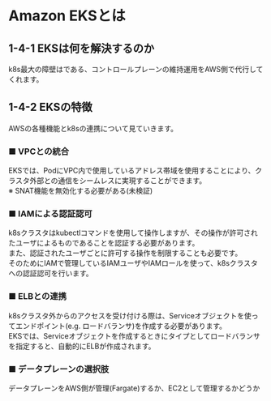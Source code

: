 # Amazon EKSとは
## 1-4-1 EKSは何を解決するのか
k8s最大の障壁はである、コントロールプレーンの維持運用をAWS側で代行してくれます。
## 1-4-2 EKSの特徴
AWSの各種機能とk8sの連携について見ていきます。
### ■ VPCとの統合
EKSでは、PodにVPC内で使用しているアドレス帯域を使用することにより、クラスタ外部との通信をシームレスに実現することができます。  
※ SNAT機能を無効化する必要がある(未検証)
### ■ IAMによる認証認可
k8sクラスタはkubectlコマンドを使用して操作しますが、その操作が許可されたユーザによるものであることを認証する必要があります。  
また、認証されたユーザごとに許可する操作を制限することも必要です。  
そのためにIAMで管理しているIAMユーザやIAMロールを使って、k8sクラスタへの認証認可を行います。
### ■ ELBとの連携
k8sクラスタ外からのアクセスを受け付ける際は、Serviceオブジェクトを使ってエンドポイント(e.g. ロードバランサ)を作成する必要があります。  
EKSでは、Serviceオブジェクトを作成するときにタイプとしてロードバランサを指定すると、自動的にELBが作成されます。
### ■ データプレーンの選択肢
データプレーンをAWS側が管理(Fargate)するか、EC2として管理するかどうか
